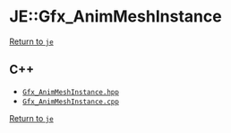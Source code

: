 # JE::Gfx_AnimMeshInstance

[Return to `je`](/docs/je.md)

## C++

- [`Gfx_AnimMeshInstance.hpp`](/src/je/Gfx_AnimMeshInstance.hpp)
- [`Gfx_AnimMeshInstance.cpp`](/src/je/Gfx_AnimMeshInstance.cpp)

[Return to `je`](/docs/je.md)